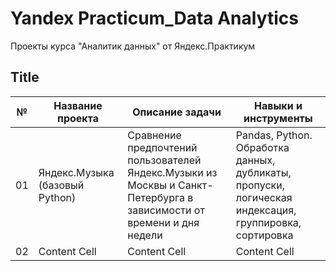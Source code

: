 # Yandex Practicum_Data Analytics
Проекты курса "Аналитик данных" от Яндекс.Практикум 

## Title
			
№   | Название проекта | Описание задачи | Навыки и инструменты
------------- | ------------- | ------------- | -------------
01  | Яндекс.Музыка (базовый Python)  | Сравнение предпочтений пользователей Яндекс.Музыки из Москвы и Санкт-Петербурга в зависимости от времени и дня недели  | Pandas, Python. <br> Обработка данных, дубликаты, пропуски, логическая индексация, группировка, сортировка
02  | Content Cell  | Content Cell  | Content Cell
